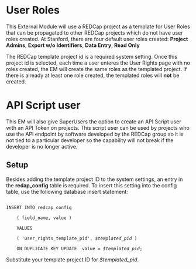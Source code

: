 # User Roles
This External Module will use a REDCap project as a template for User Roles that can be propagated to other
REDCap projects which do not have user roles created.  At Stanford, there are four default user roles created:
<b>Project Admins</b>, <b>Export w/o Identifiers</b>, <b>Data Entry</b>, <b>Read Only</b>

The REDCap template project id is a required system setting. Once this project id is selected, each time a user enteres
the User Rights page with no roles created, the EM will create the same roles as the templated project. If there is
already at least one role created, the templated roles will <b>not</b> be created.

# API Script user
This EM will also give SuperUsers the option to create an API Script user with an API Token on projects.  This script user
can be used by projects who use the API endpoint by software developed by the REDCap group so it is not tied to a particular
developer so the capability will not break if the developer is no longer active.

## Setup
Besides adding the template project ID to the system settings, an entry in the <b>redap_config</b> table is required.  To insert
this setting into the config table, use the following database insert statement:

<code>
INSERT INTO redcap_config <br>
    ( field_name, value ) <br>
    VALUES <br>
    ( 'user_rights_template_pid', <i>$templated_pid </i>) <br>
    ON DUPLICATE KEY UPDATE  value = <i>$templated_pid</i>;
</code>

Substitute your template project ID for <i>$templated_pid</i>.
<br>




